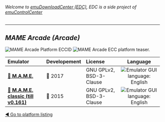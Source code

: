 ###### Welcome to [emuDownloadCenter (EDC)](https://github.com/PhoenixInteractiveNL/emuDownloadCenter/wiki/), EDC is a side project of [emuControlCenter](https://github.com/PhoenixInteractiveNL/emuControlCenter/wiki/)
***
## _MAME Arcade (Arcade)_
![](https://raw.githubusercontent.com/wiki/PhoenixInteractiveNL/emuDownloadCenter/images_platform/ecc_mame_cell.png "MAME Arcade Platform ECCID")
![](https://raw.githubusercontent.com/wiki/PhoenixInteractiveNL/emuDownloadCenter/images_platform/ecc_mame_teaser.png "MAME Arcade ECC platform teaser.")

| Emulator | Developement | License | Language |
|:---------|:-------------|:--------|:--------:|
| [:file_folder: **M.A.M.E.**](https://github.com/PhoenixInteractiveNL/emuDownloadCenter/wiki/Emulator-mame#menu) | :large_blue_circle: 2017 | GNU GPLv2, BSD-3-Clause | ![](https://raw.githubusercontent.com/wiki/PhoenixInteractiveNL/emuDownloadCenter/images_flags/icon_flag_EN_24.png "Emulator GUI language: English") |
| [:file_folder: **M.A.M.E. classic (till v0.161)**](https://github.com/PhoenixInteractiveNL/emuDownloadCenter/wiki/Emulator-mameclassic#menu) | :large_blue_circle: 2015 | GNU GPLv2, BSD-3-Clause | ![](https://raw.githubusercontent.com/wiki/PhoenixInteractiveNL/emuDownloadCenter/images_flags/icon_flag_EN_24.png "Emulator GUI language: English") |

[:arrow_backward: Go to platform listing](https://github.com/PhoenixInteractiveNL/emuDownloadCenter/wiki/EDC-Platform-List)
